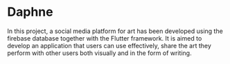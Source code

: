 # Daphne
In this project, a social media platform for art has been developed using the firebase database together with the Flutter framework. It is aimed to develop an application that users can use effectively, share the art they perform with other users both visually and in the form of writing.
